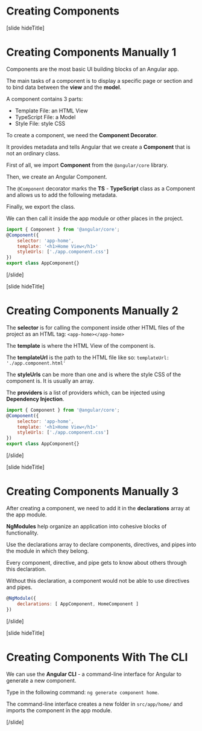 # Creating Components

[slide hideTitle]

# Creating Components Manually 1

Components are the most basic UI building blocks of an Angular app.

The main tasks of a component is to display a specific page or section and to bind data between the **view** and the **model**.

A component contains 3 parts:

- Template File: an HTML View
- TypeScript File: a Model
- Style File: style CSS

To create a component, we need the **Component Decorator**. 

It provides metadata and tells Angular that we create a **Component** that is not an ordinary class.

First of all, we import **Component** from the `@angular/core` library. 

Then, we create an Angular Component.

The `@Component` decorator marks the **TS** - **TypeScript** class as a Component and allows us to add the following metadata.

Finally, we export the class.

We can then call it inside the app module or other places in the project.

```js
import { Component } from '@angular/core';
@Component({
    selector: 'app-home',
    template: '<h1>Home View</h1>'
    styleUrls: ['./app.component.css']
})
export class AppComponent{}
```

[/slide]

[slide hideTitle]

# Creating Components Manually 2

The **selector** is for calling the component inside other HTML files of the project as an HTML tag: `<app-home></app-home>`

The **template** is where the HTML View of the component is.

The **templateUrl** is the path to the HTML file like so: `templateUrl: './app.component.html'`

The **styleUrls** can be more than one and is where the style CSS of the component is. It is usually an array.

The **providers** is a list of providers which, can be injected using **Dependency Injection**.

```js
import { Component } from '@angular/core';
@Component({
    selector: 'app-home',
    template: '<h1>Home View</h1>'
    styleUrls: ['./app.component.css']
})
export class AppComponent{}
```

[/slide]

[slide hideTitle]

# Creating Components Manually 3

After creating a component, we need to add it in the **declarations** array at the app module.

**NgModules** help organize an application into cohesive blocks of functionality.

Use the declarations array to declare components, directives, and pipes into the module in which they belong. 

Every component, directive, and pipe gets to know about others through this declaration. 

Without this declaration, a component would not be able to use directives and pipes.

```js
@NgModule({
    declarations: [ AppComponent, HomeComponent ]
})
```

[/slide]

[slide hideTitle]

# Creating Components With The CLI

We can use the **Angular CLI** - a command-line interface for Angular to generate a new component.

Type in the following command: `ng generate component home`.

The command-line interface creates a new folder in `src/app/home/` and imports the component in the app module.

[/slide]
